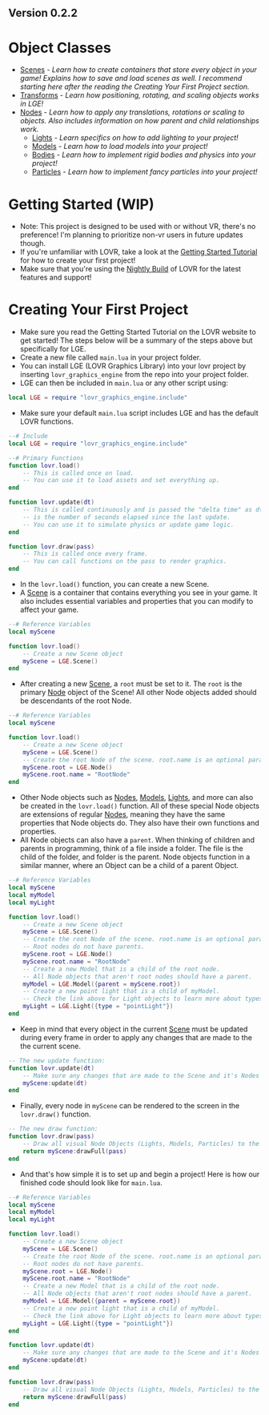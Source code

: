 ## Version 0.2.2

# Object Classes
* [Scenes](https://razorboot.github.io/LOVR-OOP-Graphics-Engine/documentation/v020/scene) *- Learn how to create containers that store every object in your game! Explains how to save and load scenes as well. I recommend starting here after the reading the Creating Your First Project section.*
* [Transforms](https://razorboot.github.io/LOVR-OOP-Graphics-Engine/documentation/v020/transform) *- Learn how positioning, rotating, and scaling objects works in LGE!*
* [Nodes](https://razorboot.github.io/LOVR-OOP-Graphics-Engine/documentation/v020/node) *- Learn how to apply any translations, rotations or scaling to objects. Also includes information on how parent and child relationships work.*
    * [Lights](https://razorboot.github.io/LOVR-OOP-Graphics-Engine/documentation/v020/light) *- Learn specifics on how to add lighting to your project!*
    * [Models](https://razorboot.github.io/LOVR-OOP-Graphics-Engine/documentation/v020/model) *- Learn how to load models into your project!*
    * [Bodies](https://razorboot.github.io/LOVR-OOP-Graphics-Engine/documentation/v020/body) *- Learn how to implement rigid bodies and physics into your project!*
    * [Particles](https://razorboot.github.io/LOVR-OOP-Graphics-Engine/documentation/v020/particle) *- Learn how to implement fancy particles into your project!*

# Getting Started (WIP)
* Note: This project is designed to be used with or without VR, there's no preference! I'm planning to prioritize non-vr users in future updates though.
* If you're unfamiliar with LOVR, take a look at the [Getting Started Tutorial](https://lovr.org/docs/Getting_Started) for how to create your first project!
* Make sure that you're using the [Nightly Build](https://lovr.org/downloads) of LOVR for the latest features and support!

# Creating Your First Project
* Make sure you read the Getting Started Tutorial on the LOVR website to get started! The steps below will be a summary of the steps above but specifically for LGE.
* Create a new file called ``main.lua`` in your project folder.
* You can install LGE (LOVR Graphics Library) into your lovr project by inserting ``lovr_graphics_engine`` from the repo into your project folder.
* LGE can then be included in ``main.lua`` or any other script using:
```lua
local LGE = require "lovr_graphics_engine.include"
```
* Make sure your default ``main.lua`` script includes LGE and has the default LOVR functions.
```lua
--# Include
local LGE = require "lovr_graphics_engine.include"

--# Primary Functions
function lovr.load()
    -- This is called once on load.
    -- You can use it to load assets and set everything up.
end

function lovr.update(dt)
    -- This is called continuously and is passed the "delta time" as dt, which
    -- is the number of seconds elapsed since the last update.
    -- You can use it to simulate physics or update game logic.
end

function lovr.draw(pass)
    -- This is called once every frame.
    -- You can call functions on the pass to render graphics.
end
```
* In the ``lovr.load()`` function, you can create a new Scene.
* A [Scene](https://razorboot.github.io/LOVR-OOP-Graphics-Engine/documentation/v020/scene) is a container that contains everything you see in your game. It also includes essential variables and properties that you can modify to affect your game.
```lua
--# Reference Variables
local myScene

function lovr.load()
    -- Create a new Scene object
    myScene = LGE.Scene()
end
```
* After creating a new [Scene](https://razorboot.github.io/LOVR-OOP-Graphics-Engine/documentation/v020/scene), a ``root`` must be set to it. The ``root`` is the primary [Node](https://razorboot.github.io/LOVR-OOP-Graphics-Engine/documentation/v020/node) object of the Scene! All other Node objects added should be descendants of the root Node.
```lua
--# Reference Variables
local myScene

function lovr.load()
    -- Create a new Scene object
    myScene = LGE.Scene()
    -- Create the root Node of the scene. root.name is an optional parameter available across all nodes.
    myScene.root = LGE.Node() 
    myScene.root.name = "RootNode"
end
```
* Other Node objects such as [Nodes](https://razorboot.github.io/LOVR-OOP-Graphics-Engine/documentation/v020/node), [Models](https://razorboot.github.io/LOVR-OOP-Graphics-Engine/documentation/v020/model), [Lights](https://razorboot.github.io/LOVR-OOP-Graphics-Engine/documentation/v020/light), and more can also be created in the ``lovr.load()`` function. All of these special Node objects are extensions of regular [Nodes](https://razorboot.github.io/LOVR-OOP-Graphics-Engine/documentation/v020/node), meaning they have the same properties that Node objects do. They also have their own functions and properties.
* All Node objects can also have a ``parent``. When thinking of children and parents in programming, think of a file inside a folder. The file is the child of the folder, and folder is the parent. Node objects function in a similar manner, where an Object can be a child of a parent Object.
```lua
--# Reference Variables
local myScene
local myModel
local myLight

function lovr.load()
    -- Create a new Scene object
    myScene = LGE.Scene()
    -- Create the root Node of the scene. root.name is an optional parameter available across all nodes.
    -- Root nodes do not have parents.
    myScene.root = LGE.Node() 
    myScene.root.name = "RootNode"
    -- Create a new Model that is a child of the root node.
    -- All Node objects that aren't root nodes should have a parent.
    myModel = LGE.Model({parent = myScene.root})
    -- Create a new point light that is a child of myModel.
    -- Check the link above for Light objects to learn more about types!
    myLight = LGE.Light({type = "pointLight"})
end
```
* Keep in mind that every object in the current [Scene](https://razorboot.github.io/LOVR-OOP-Graphics-Engine/documentation/v020/scene) must be updated during every frame in order to apply any changes that are made to the the current scene.
```lua
-- The new update function:
function lovr.update(dt)
    -- Make sure any changes that are made to the Scene and it's Nodes are updated every frame!
    myScene:update(dt)
end
```
* Finally, every node in ``myScene`` can be rendered to the screen in the ``lovr.draw()`` function.
```lua
-- The new draw function:
function lovr.draw(pass)
    -- Draw all visual Node Objects (Lights, Models, Particles) to the screen!
    return myScene:drawFull(pass)
end
```
* And that's how simple it is to set up and begin a project! Here is how our finished code should look like for ``main.lua``.
```lua
--# Reference Variables
local myScene
local myModel
local myLight

function lovr.load()
    -- Create a new Scene object
    myScene = LGE.Scene()
    -- Create the root Node of the scene. root.name is an optional parameter available across all nodes.
    -- Root nodes do not have parents.
    myScene.root = LGE.Node() 
    myScene.root.name = "RootNode"
    -- Create a new Model that is a child of the root node.
    -- All Node objects that aren't root nodes should have a parent.
    myModel = LGE.Model({parent = myScene.root})
    -- Create a new point light that is a child of myModel.
    -- Check the link above for Light objects to learn more about types!
    myLight = LGE.Light({type = "pointLight"})
end

function lovr.update(dt)
    -- Make sure any changes that are made to the Scene and it's Nodes are updated every frame!
    myScene:update(dt)
end

function lovr.draw(pass)
    -- Draw all visual Node Objects (Lights, Models, Particles) to the screen!
    return myScene:drawFull(pass)
end
```